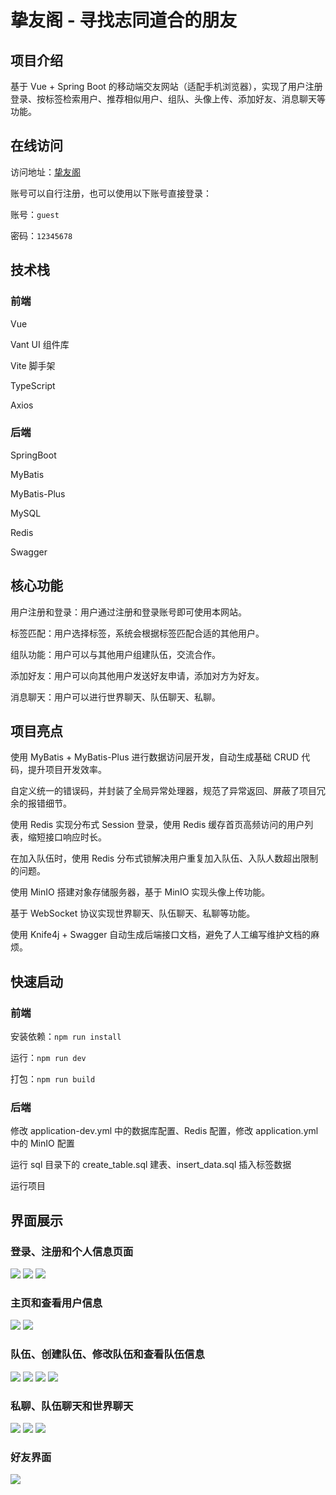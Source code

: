 # 挚友阁 - 寻找志同道合的朋友
## 项目介绍
基于 Vue + Spring Boot 的移动端交友网站（适配手机浏览器），实现了用户注册登录、按标签检索用户、推荐相似用户、组队、头像上传、添加好友、消息聊天等功能。
## 在线访问
访问地址：[挚友阁](http://zhiyouge.top) 

账号可以自行注册，也可以使用以下账号直接登录：

账号：`guest`

密码：`12345678`
## 技术栈
### 前端
Vue

Vant UI 组件库

Vite 脚手架

TypeScript

Axios
### 后端
SpringBoot

MyBatis

MyBatis-Plus

MySQL

Redis

Swagger
## 核心功能
用户注册和登录：用户通过注册和登录账号即可使用本网站。

标签匹配：用户选择标签，系统会根据标签匹配合适的其他用户。

组队功能：用户可以与其他用户组建队伍，交流合作。

添加好友：用户可以向其他用户发送好友申请，添加对方为好友。

消息聊天：用户可以进行世界聊天、队伍聊天、私聊。
## 项目亮点
使用 MyBatis + MyBatis-Plus 进行数据访问层开发，自动生成基础 CRUD 代码，提升项目开发效率。

自定义统一的错误码，并封装了全局异常处理器，规范了异常返回、屏蔽了项目冗余的报错细节。

使用 Redis 实现分布式 Session 登录，使用 Redis 缓存首页高频访问的用户列表，缩短接口响应时长。

在加入队伍时，使用 Redis 分布式锁解决用户重复加入队伍、入队人数超出限制的问题。

使用 MinIO 搭建对象存储服务器，基于 MinIO 实现头像上传功能。

基于 WebSocket 协议实现世界聊天、队伍聊天、私聊等功能。

使用 Knife4j + Swagger 自动生成后端接口文档，避免了人工编写维护文档的麻烦。
## 快速启动
### 前端
安装依赖：`npm run install`

运行：`npm run dev`

打包：`npm run build`
### 后端

修改 application-dev.yml 中的数据库配置、Redis 配置，修改 application.yml 中的 MinIO 配置

运行 sql 目录下的 create_table.sql 建表、insert_data.sql 插入标签数据

运行项目
## 界面展示
### 登录、注册和个人信息页面
<img src="https://github.com/zyf127/partner-match/blob/main/img/1.png" />
<img src="https://github.com/zyf127/partner-match/blob/main/img/2.png" />
<img src="https://github.com/zyf127/partner-match/blob/main/img/3.png" />

### 主页和查看用户信息
<img src="https://github.com/zyf127/partner-match/blob/main/img/4.png" />
<img src="https://github.com/zyf127/partner-match/blob/main/img/5.png" />

### 队伍、创建队伍、修改队伍和查看队伍信息
<img src="https://github.com/zyf127/partner-match/blob/main/img/6.png" />
<img src="https://github.com/zyf127/partner-match/blob/main/img/7.png" />
<img src="https://github.com/zyf127/partner-match/blob/main/img/8.png" />
<img src="https://github.com/zyf127/partner-match/blob/main/img/9.png" />

### 私聊、队伍聊天和世界聊天
<img src="https://github.com/zyf127/partner-match/blob/main/img/10.png" />
<img src="https://github.com/zyf127/partner-match/blob/main/img/11.png" />
<img src="https://github.com/zyf127/partner-match/blob/main/img/12.png" />

### 好友界面
<img src="https://github.com/zyf127/partner-match/blob/main/img/13.png" />
